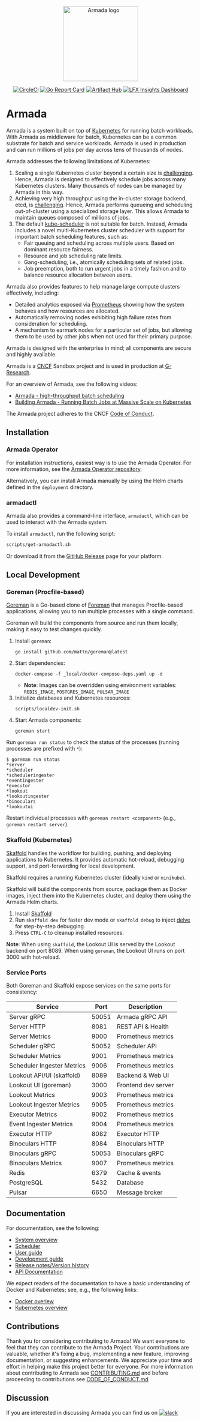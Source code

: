 <div align="center">
 <img src="./logo.svg" alt="Armada logo" width="200"/>
 <p>
  <a href="https://circleci.com/gh/armadaproject/armada"><img src="https://circleci.com/gh/helm/helm.svg?style=shield" alt="CircleCI"></a>
  <a href="https://goreportcard.com/report/github.com/armadaproject/armada"><img src="https://goreportcard.com/badge/github.com/armadaproject/armada" alt="Go Report Card"></a>
  <a href="https://artifacthub.io/packages/helm/gresearch/armada" title="Go to Artifact Hub"><img src="https://img.shields.io/endpoint?url=https://artifacthub.io/badge/repository/armada" alt="Artifact Hub"></a>        
  <a href="https://insights.lfx.linuxfoundation.org/foundation/cncf/overview?project=armada" title="Click to view project insights and health checks"><img src="https://img.shields.io/badge/LFX%20Insights-0094FF" alt="LFX Insights Dashboard"></a>
 </p>
</div>

# Armada

Armada is a system built on top of [Kubernetes](https://kubernetes.io/docs/concepts/overview/) for running batch workloads. With Armada as middleware for batch, Kubernetes can be a common substrate for batch and service workloads.  Armada is used in production and can run millions of jobs per day across tens of thousands of nodes. 

Armada addresses the following limitations of Kubernetes:

1. Scaling a single Kubernetes cluster beyond a certain size is [challenging](https://openai.com/blog/scaling-kubernetes-to-7500-nodes/). Hence, Armada is designed to effectively schedule jobs across many Kubernetes clusters. Many thousands of nodes can be managed by Armada in this way.
2. Achieving very high throughput using the in-cluster storage backend, etcd, is [challenging](https://etcd.io/docs/v3.5/op-guide/performance/). Hence, Armada performs queueing and scheduling out-of-cluster using a specialized storage layer. This allows Armada to maintain queues composed of millions of jobs.
3. The default [kube-scheduler](https://kubernetes.io/docs/reference/command-line-tools-reference/kube-scheduler/) is not suitable for batch. Instead, Armada includes a novel multi-Kubernetes cluster scheduler with support for important batch scheduling features, such as:
   * Fair queuing and scheduling across multiple users. Based on dominant resource fairness.
   * Resource and job scheduling rate limits.
   * Gang-scheduling, i.e., atomically scheduling sets of related jobs.
   * Job preemption, both to run urgent jobs in a timely fashion and to balance resource allocation between users.

Armada also provides features to help manage large compute clusters effectively, including:

* Detailed analytics exposed via [Prometheus](https://prometheus.io/) showing how the system behaves and how resources are allocated.
* Automatically removing nodes exhibiting high failure rates from consideration for scheduling.
* A mechanism to earmark nodes for a particular set of jobs, but allowing them to be used by other jobs when not used for their primary purpose.

Armada is designed with the enterprise in mind; all components are secure and highly available.

Armada is a [CNCF](https://www.cncf.io/) Sandbox project and is used in production at [G-Research](https://www.gresearch.co.uk/).

For an overview of Armada, see the following videos:

- [Armada - high-throughput batch scheduling](https://www.youtube.com/watch?v=FT8pXYciD9A)
- [Building Armada - Running Batch Jobs at Massive Scale on Kubernetes](https://www.youtube.com/watch?v=B3WPxw3OUl4)

The Armada project adheres to the CNCF [Code of Conduct](https://github.com/cncf/foundation/blob/master/code-of-conduct.md).

## Installation

### Armada Operator

For installation instructions, easiest way is to use the Armada Operator.
For more information, see the [Armada Operator repository](https://github.com/armadaproject/armada-operator).

Alternatively, you can install Armada manually by using the Helm charts defined in the `deployment` directory.

### armadactl

Armada also provides a command-line interface, `armadactl`, which can be used to interact with the Armada system.

To install `armadactl`, run the following script:
```bash
scripts/get-armadactl.sh
```

Or download it from the [GitHub Release](https://github.com/armadaproject/armada/releases/latest) page for your platform.

## Local Development

### Goreman (Procfile-based)

[Goreman](https://github.com/mattn/goreman) is a Go-based clone of [Foreman](https://github.com/ddollar/foreman) that manages Procfile-based applications, 
allowing you to run multiple processes with a single command.

Goreman will build the components from source and run them locally, making it easy to test changes quickly.

1. Install `goreman`:
    ```shell
    go install github.com/mattn/goreman@latest
    ```
2. Start dependencies:
    ```shell
    docker-compose -f _local/docker-compose-deps.yaml up -d
    ```
   - **Note**: Images can be overridden using environment variables:
     `REDIS_IMAGE`, `POSTGRES_IMAGE`, `PULSAR_IMAGE`
3. Initialize databases and Kubernetes resources:
    ```shell
    scripts/localdev-init.sh
    ```
4. Start Armada components:
    ```shell
    goreman start
    ```

Run `goreman run status` to check the status of the processes (running processes are prefixed with `*`):
```shell
$ goreman run status
*server
*scheduler
*scheduleringester
*eventingester
*executor
*lookout
*lookoutingester
*binoculars
*lookoutui
```

Restart individual processes with `goreman restart <component>` (e.g., `goreman restart server`).

### Skaffold (Kubernetes)

[Skaffold](https://skaffold.dev) handles the workflow for building, pushing, and deploying applications to Kubernetes.
It provides automatic hot-reload, debugging support, and port-forwarding for local development.

Skaffold requires a running Kubernetes cluster (ideally `kind` or `minikube`).

Skaffold will build the components from source, package them as Docker images, inject them into the Kubernetes cluster, and deploy them using the Armada Helm charts.

1. Install [Skaffold](https://skaffold.dev/docs/install/)
2. Run `skaffold dev` for faster dev mode or `skaffold debug` to inject [delve](https://github.com/go-delve/delve) for step-by-step debugging.
3. Press `CTRL-C` to cleanup installed resources.

**Note**: When using `skaffold`, the Lookout UI is served by the Lookout backend on port 8089.
When using `goreman`, the Lookout UI runs on port 3000 with hot-reload.

### Service Ports

Both Goreman and Skaffold expose services on the same ports for consistency:

| Service                    | Port  | Description         |
|----------------------------|-------|---------------------|
| Server gRPC                | 50051 | Armada gRPC API     |
| Server HTTP                | 8081  | REST API & Health   |
| Server Metrics             | 9000  | Prometheus metrics  |
| Scheduler gRPC             | 50052 | Scheduler API       |
| Scheduler Metrics          | 9001  | Prometheus metrics  |
| Scheduler Ingester Metrics | 9006  | Prometheus metrics  |
| Lookout API/UI (skaffold)  | 8089  | Backend & Web UI    |
| Lookout UI (goreman)       | 3000  | Frontend dev server |
| Lookout Metrics            | 9003  | Prometheus metrics  |
| Lookout Ingester Metrics   | 9005  | Prometheus metrics  |
| Executor Metrics           | 9002  | Prometheus metrics  |
| Event Ingester Metrics     | 9004  | Prometheus metrics  |
| Executor HTTP              | 8082  | Executor HTTP       |
| Binoculars HTTP            | 8084  | Binoculars HTTP     |
| Binoculars gRPC            | 50053 | Binoculars gRPC     |
| Binoculars Metrics         | 9007  | Prometheus metrics  |
| Redis                      | 6379  | Cache & events      |
| PostgreSQL                 | 5432  | Database            |
| Pulsar                     | 6650  | Message broker      |

## Documentation

For documentation, see the following:

- [System overview](./docs/system_overview.md)
- [Scheduler](./docs/scheduler.md)
- [User guide](./docs/user.md)
- [Development guide](./docs/developer.md)
- [Release notes/Version history](https://github.com/armadaproject/armada/releases)
- [API Documentation](./docs/developer/api.md)

We expect readers of the documentation to have a basic understanding of Docker and Kubernetes; see, e.g., the following links:

- [Docker overiew](https://docs.docker.com/get-started/overview/)
- [Kubernetes overview](https://kubernetes.io/docs/concepts/overview/)

## Contributions

Thank you for considering contributing to Armada!
We want everyone to feel that they can contribute to the Armada Project.
Your contributions are valuable, whether it's fixing a bug, implementing a new feature, improving documentation, or suggesting enhancements.
We appreciate your time and effort in helping make this project better for everyone.
For more information about contributing to Armada see [CONTRIBUTING.md](https://github.com/armadaproject/armada/blob/master/CONTRIBUTING.md) and before proceeding to contributions see [CODE_OF_CONDUCT.md](CODE_OF_CONDUCT.md)

## Discussion

If you are interested in discussing Armada you can find us on  [![slack](https://img.shields.io/badge/slack-armada-brightgreen.svg?logo=slack)](https://cloud-native.slack.com/?redir=%2Farchives%2FC03T9CBCEMC)


